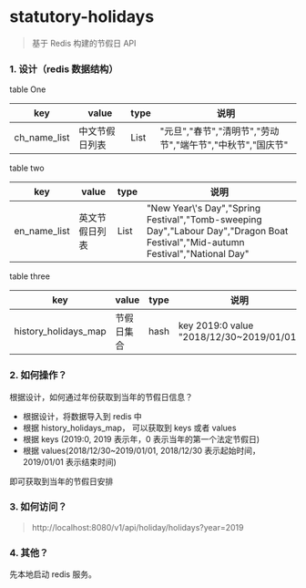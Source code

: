 # statutory-holidays

> 基于 Redis 构建的节假日 API


### 1. 设计（redis 数据结构）

table One

| key | value | type | 说明|
| --- |---|---|---|
|ch_name_list| 中文节假日列表| List | 	"元旦","春节","清明节","劳动节","端午节","中秋节","国庆节"|


table two 

| key | value | type | 说明|
|---|---|---|---|
|en_name_list| 英文节假日列表| List | 	"New Year\\'s Day","Spring Festival","Tomb-sweeping Day","Labour Day","Dragon Boat Festival","Mid-autumn Festival","National Day"|


table three

| key | value | type | 说明 |
| ---| ---|---|---|
|history_holidays_map| 节假日集合| hash | key 2019:0  value "2018/12/30~2019/01/01"|

### 2. 如何操作？

根据设计，如何通过年份获取到当年的节假日信息？

- 根据设计，将数据导入到 redis 中
- 根据 history_holidays_map， 可以获取到 keys 或者 values
- 根据 keys (2019:0, 2019 表示年，0 表示当年的第一个法定节假日)
- 根据 values(2018/12/30~2019/01/01, 2018/12/30 表示起始时间，2019/01/01 表示结束时间)

即可获取到当年的节假日安排

### 3. 如何访问？

> http://localhost:8080/v1/api/holiday/holidays?year=2019

### 4. 其他？

先本地启动 redis 服务。

